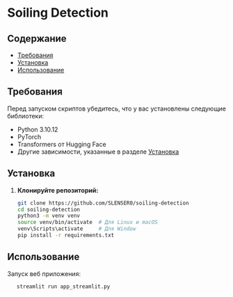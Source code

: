 # Soiling Detection

## Содержание

- [Требования](#требования)
- [Установка](#установка)
- [Использование](#использование)

## Требования

Перед запуском скриптов убедитесь, что у вас установлены следующие библиотеки:

- Python 3.10.12
- PyTorch
- Transformers от Hugging Face
- Другие зависимости, указанные в разделе [Установка](#установка)

## Установка

1. **Клонируйте репозиторий:**

   ```bash
   git clone https://github.com/SLENSER0/soiling-detection
   cd soiling-detection
   python3 -m venv venv
   source venv/bin/activate  # Для Linux и macOS
   venv\Scripts\activate     # Для Window
   pip install -r requirements.txt

## Использование
Запуск веб приложения:
```bash
   streamlit run app_streamlit.py
